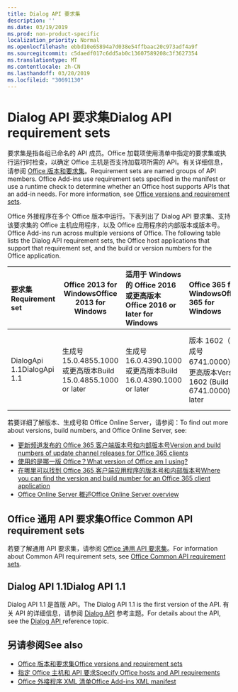 ```yaml
---
title: Dialog API 要求集
description: ''
ms.date: 03/19/2019
ms.prod: non-product-specific
localization_priority: Normal
ms.openlocfilehash: ebbd10e65894a7d038e54ffbaac20c973adf4a9f
ms.sourcegitcommit: c5daedf017c6dd5ab0c13607589208c3f3627354
ms.translationtype: MT
ms.contentlocale: zh-CN
ms.lasthandoff: 03/20/2019
ms.locfileid: "30691130"
---
```

# <a name="dialog-api-requirement-sets"></a><span data-ttu-id="aa829-102">Dialog API 要求集</span><span class="sxs-lookup"><span data-stu-id="aa829-102">Dialog API requirement sets</span></span>

<span data-ttu-id="aa829-p101">要求集是指各组已命名的 API 成员。Office 加载项使用清单中指定的要求集或执行运行时检查，以确定 Office 主机是否支持加载项所需的 API。有关详细信息，请参阅 [Office 版本和要求集](/office/dev/add-ins/develop/office-versions-and-requirement-sets)。</span><span class="sxs-lookup"><span data-stu-id="aa829-p101">Requirement sets are named groups of API members. Office Add-ins use requirement sets specified in the manifest or use a runtime check to determine whether an Office host supports APIs that an add-in needs. For more information, see [Office versions and requirement sets](/office/dev/add-ins/develop/office-versions-and-requirement-sets).</span></span>

<span data-ttu-id="aa829-p102">Office 外接程序在多个 Office 版本中运行。下表列出了 Dialog API 要求集、支持该要求集的 Office 主机应用程序，以及 Office 应用程序的内部版本或版本号。</span><span class="sxs-lookup"><span data-stu-id="aa829-p102">Office Add-ins run across multiple versions of Office. The following table lists the Dialog API requirement sets, the Office host applications that support that requirement set, and the build or version numbers for the Office application.</span></span>

|  <span data-ttu-id="aa829-108">要求集</span><span class="sxs-lookup"><span data-stu-id="aa829-108">Requirement set</span></span>  | <span data-ttu-id="aa829-109">Office 2013 for Windows</span><span class="sxs-lookup"><span data-stu-id="aa829-109">Office 2013 for Windows</span></span> | <span data-ttu-id="aa829-110">适用于 Windows 的 Office 2016 或更高版本</span><span class="sxs-lookup"><span data-stu-id="aa829-110">Office 2016 or later for Windows</span></span>   | <span data-ttu-id="aa829-111">Office 365 for Windows</span><span class="sxs-lookup"><span data-stu-id="aa829-111">Office 365 for Windows</span></span> |  <span data-ttu-id="aa829-112">Office 365 for iPad</span><span class="sxs-lookup"><span data-stu-id="aa829-112">Office 365 for iPad</span></span>  |  <span data-ttu-id="aa829-113">Office 365 for Mac</span><span class="sxs-lookup"><span data-stu-id="aa829-113">Office 365 for Mac</span></span>  | <span data-ttu-id="aa829-114">Office Online</span><span class="sxs-lookup"><span data-stu-id="aa829-114">Office Online</span></span>  |  <span data-ttu-id="aa829-115">Office Online Server</span><span class="sxs-lookup"><span data-stu-id="aa829-115">Office Online Server</span></span>  |
|:-----|-----|:-----|:-----|:-----|:-----|:-----|:-----|
| <span data-ttu-id="aa829-116">DialogApi 1.1</span><span class="sxs-lookup"><span data-stu-id="aa829-116">DialogApi 1.1</span></span>  | <span data-ttu-id="aa829-117">生成号 15.0.4855.1000 或更高版本</span><span class="sxs-lookup"><span data-stu-id="aa829-117">Build 15.0.4855.1000 or later</span></span> | <span data-ttu-id="aa829-118">生成号 16.0.4390.1000 或更高版本</span><span class="sxs-lookup"><span data-stu-id="aa829-118">Build 16.0.4390.1000 or later</span></span> | <span data-ttu-id="aa829-119">版本 1602（生成号 6741.0000）或更高版本</span><span class="sxs-lookup"><span data-stu-id="aa829-119">Version 1602 (Build 6741.0000) or later</span></span> | <span data-ttu-id="aa829-120">1.22 或更高版本</span><span class="sxs-lookup"><span data-stu-id="aa829-120">1.22 or later</span></span> | <span data-ttu-id="aa829-121">15.20 或更高版本</span><span class="sxs-lookup"><span data-stu-id="aa829-121">15.20 or later</span></span>| <span data-ttu-id="aa829-122">2017 年 1 月</span><span class="sxs-lookup"><span data-stu-id="aa829-122">January 2017</span></span> | <span data-ttu-id="aa829-123">版本 1608（生成号 7601.6800）或更高版本</span><span class="sxs-lookup"><span data-stu-id="aa829-123">Version 1608 (Build 7601.6800) or later</span></span>|

<span data-ttu-id="aa829-124">若要详细了解版本、生成号和 Office Online Server，请参阅：</span><span class="sxs-lookup"><span data-stu-id="aa829-124">To find out more about versions, build numbers, and Office Online Server, see:</span></span>

- [<span data-ttu-id="aa829-125">更新频道发布的 Office 365 客户端版本号和内部版本号</span><span class="sxs-lookup"><span data-stu-id="aa829-125">Version and build numbers of update channel releases for Office 365 clients</span></span>](https://support.office.com/article/version-and-build-numbers-of-update-channel-releases-ae942449-1fca-4484-898b-a933ea23def7)
- [<span data-ttu-id="aa829-126">使用的是哪一版 Office？</span><span class="sxs-lookup"><span data-stu-id="aa829-126">What version of Office am I using?</span></span>](https://support.office.com/article/What-version-of-Office-am-I-using-932788b8-a3ce-44bf-bb09-e334518b8b19)
- [<span data-ttu-id="aa829-127">在哪里可以找到 Office 365 客户端应用程序的版本号和内部版本号</span><span class="sxs-lookup"><span data-stu-id="aa829-127">Where you can find the version and build number for an Office 365 client application</span></span>](https://support.office.com/article/version-and-build-numbers-of-update-channel-releases-ae942449-1fca-4484-898b-a933ea23def7)
- [<span data-ttu-id="aa829-128">Office Online Server 概述</span><span class="sxs-lookup"><span data-stu-id="aa829-128">Office Online Server overview</span></span>](/officeonlineserver/office-online-server-overview)

## <a name="office-common-api-requirement-sets"></a><span data-ttu-id="aa829-129">Office 通用 API 要求集</span><span class="sxs-lookup"><span data-stu-id="aa829-129">Office Common API requirement sets</span></span>

<span data-ttu-id="aa829-130">若要了解通用 API 要求集，请参阅 [Office 通用 API 要求集](office-add-in-requirement-sets.md)。</span><span class="sxs-lookup"><span data-stu-id="aa829-130">For information about Common API requirement sets, see [Office Common API requirement sets](office-add-in-requirement-sets.md).</span></span>

## <a name="dialog-api-11"></a><span data-ttu-id="aa829-131">Dialog API 1.1</span><span class="sxs-lookup"><span data-stu-id="aa829-131">Dialog API 1.1</span></span>

<span data-ttu-id="aa829-132">Dialog API 1.1 是首版 API。</span><span class="sxs-lookup"><span data-stu-id="aa829-132">The Dialog API 1.1 is the first version of the API.</span></span> <span data-ttu-id="aa829-133">有关 API 的详细信息，请参阅 [Dialog API](/javascript/api/office/office.ui) 参考主题。</span><span class="sxs-lookup"><span data-stu-id="aa829-133">For details about the API, see the [Dialog API ](/javascript/api/office/office.ui) reference topic.</span></span>

## <a name="see-also"></a><span data-ttu-id="aa829-134">另请参阅</span><span class="sxs-lookup"><span data-stu-id="aa829-134">See also</span></span>

- [<span data-ttu-id="aa829-135">Office 版本和要求集</span><span class="sxs-lookup"><span data-stu-id="aa829-135">Office versions and requirement sets</span></span>](/office/dev/add-ins/develop/office-versions-and-requirement-sets)
- [<span data-ttu-id="aa829-136">指定 Office 主机和 API 要求</span><span class="sxs-lookup"><span data-stu-id="aa829-136">Specify Office hosts and API requirements</span></span>](/office/dev/add-ins/develop/specify-office-hosts-and-api-requirements)
- [<span data-ttu-id="aa829-137">Office 外接程序 XML 清单</span><span class="sxs-lookup"><span data-stu-id="aa829-137">Office Add-ins XML manifest</span></span>](/office/dev/add-ins/develop/add-in-manifests)
